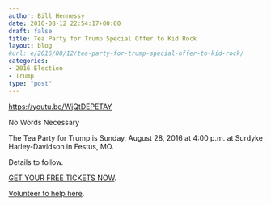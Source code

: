 ```yaml
---
author: Bill Hennessy
date: 2016-08-12 22:54:17+00:00
draft: false
title: Tea Party for Trump Special Offer to Kid Rock
layout: blog
#url: e/2016/08/12/tea-party-for-trump-special-offer-to-kid-rock/
categories:
- 2016 Election
- Trump
type: "post"
---
```


https://youtu.be/WjQtDEPETAY

No Words Necessary

The Tea Party for Trump is Sunday, August 28, 2016 at 4:00 p.m. at Surdyke Harley-Davidson in Festus, MO.

Details to follow.

[GET YOUR FREE TICKETS NOW](https://www.eventbrite.com/e/tea-party-for-trump-rally-tickets-2832864173?utm-medium=discovery&utm-campaign=social&utm-content=attendeeshare&aff=escb&utm-source=cp&utm-term=listing).

[Volunteer to help here](https://hennessysview.com/2016/08/11/mark-calendars-tea-party-for-trump-august-28-400-p-m/).
